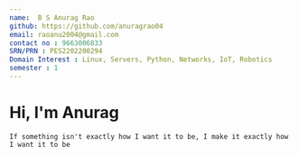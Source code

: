 ```yaml
---
name:  B S Anurag Rao
github: https://github.com/anuragrao04
email: raoanu2004@gmail.com
contact no : 9663006833
SRN/PRN : PES2202200294
Domain Interest : Linux, Servers, Python, Networks, IoT, Robotics
semester : 1
---
```


# Hi, I'm Anurag
    If something isn't exactly how I want it to be, I make it exactly how I want it to be

